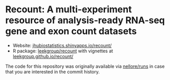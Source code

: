 Recount: A multi-experiment resource of analysis-ready RNA-seq gene and exon count datasets
====

* Website: [jhubiostatistics.shinyapps.io/recount/](https://jhubiostatistics.shinyapps.io/recount/)
* R package: [leekgroup/recount](https://github.com/leekgroup/recount) with vignettes at [leekgroup.github.io/recount/](http://leekgroup.github.io/recount/)


The code for this repository was originally available via [nellore/runs](https://github.com/nellore/runs) in case that you are interested in the commit history.
